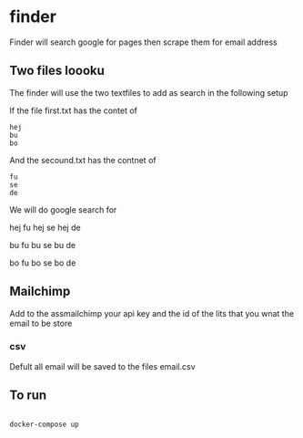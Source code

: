 # finder
Finder will search google for pages then scrape them for email address



## Two files loooku

The finder will use the two textfiles to add as search in the following setup


If the file first.txt has the contet of 

```
hej
bu
bo
```


And the secound.txt has the contnet of


```
fu
se
de
```


We will do google search for


hej fu
hej se
hej de


bu fu
bu se
bu de


bo fu
bo se
bo de


## Mailchimp


Add to the assmailchimp your api key and the id of the lits that you wnat the email to be store


### csv

Defult all email will be saved to the files email.csv



## To run


```

docker-compose up

```


